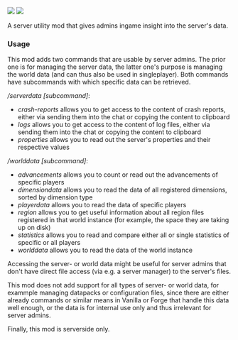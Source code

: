 [![](http://cf.way2muchnoise.eu/full_serverdatamanager_downloads.svg)](https://www.curseforge.com/minecraft/mc-mods/serverdatamanager) [![](http://cf.way2muchnoise.eu/versions/For%20MC_serverdatamanager_all.svg)](https://www.curseforge.com/minecraft/mc-mods/serverdatamanager/files)

A server utility mod that gives admins ingame insight into the server's data.
### Usage
This mod adds two commands that are usable by server admins. The prior one is for managing the server data, the latter one's purpose is managing the world data (and can thus also be used in singleplayer). Both commands have subcommands with which specific data can be retrieved.

*/serverdata [subcommand]*:
- *crash-reports* allows you to get access to the content of crash reports, either via sending them into the chat or copying the content to clipboard
- *logs* allows you to get access to the content of log files, either via sending them into the chat or copying the content to clipboard
- *properties* allows you to read out the server's properties and their respective values

*/worlddata [subcommand]*:
- *advancements* allows you to count or read out the advancements of specific players
- *dimensiondata* allows you to read the data of all registered dimensions, sorted by dimension type
- *playerdata* allows you to read the data of specific players
- *region* allows you to get useful information about all region files registered in that world instance (for example, the space they are taking up on disk)
- *statistics* allows you to read and compare either all or single statistics of specific or all players
- *worlddata* allows you to read the data of the world instance

Accessing the server- or world data might be useful for server admins that don't have direct file access (via e.g. a server manager) to the server's files.

This mod does not add support for all types of server- or world data, for exammple managing datapacks or configuration files, since there are either already commands or similar means in Vanilla or Forge that handle this data well enough, or the data is for internal use only and thus irrelevant for server admins.

Finally, this mod is serverside only.
